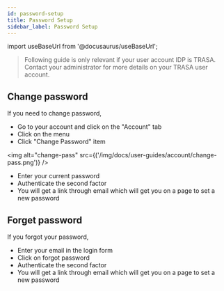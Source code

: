 ```yaml
---
id: password-setup
title: Password Setup
sidebar_label: Password Setup
---
```


import useBaseUrl from '@docusaurus/useBaseUrl';


> Following guide is only relevant if your user account IDP is TRASA. Contact your administrator for more details on your TRASA user account.


## Change password
If you need to change password,
* Go to your account and click on the "Account" tab
* Click on the menu
* Click "Change Password" item

<img  alt="change-pass" src={('/img/docs/user-guides/account/change-pass.png')} />

* Enter your current password
* Authenticate the second factor
* You will get a link through email which will get you on a page to set a new password

## Forget password
If you forgot your password,
* Enter your email in the login form
* Click on forgot password
* Authenticate the second factor
* You will get a link through email which will get you on a page to set a new password

[//]: # (TODO ## Note on password policy)


